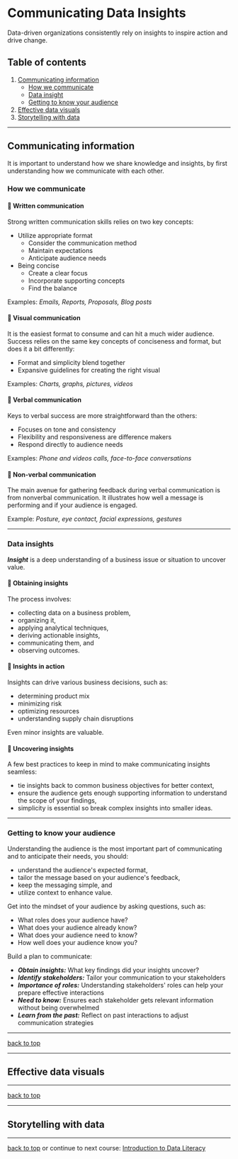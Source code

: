 # Communicating Data Insights

Data-driven organizations consistently rely on insights to inspire action and drive change.

## Table of contents

1. [Communicating information](#communicating-information)
   - [How we communicate](#how-we-communicate)
   - [Data insight](#data-insights)
   - [Getting to know your audience](#getting-to-know-your-audience)
2. [Effective data visuals](#effective-data-visuals)
3. [Storytelling with data](#storytelling-with-data)

---

## Communicating information

It is important to understand how we share knowledge and insights, by first understanding how we communicate with each other.

### How we communicate

#### :red_circle: Written communication

Strong written communication skills relies on two key concepts:

- Utilize appropriate format
  - Consider the communication method
  - Maintain expectations
  - Anticipate audience needs
- Being concise
  - Create a clear focus
  - Incorporate supporting concepts
  - Find the balance

Examples: *Emails, Reports, Proposals, Blog posts*

#### :red_circle: Visual communication

It is the easiest format to consume and can hit a much wider audience. Success relies on the same key concepts of conciseness and format, but does it a bit differently:

- Format and simplicity blend together
- Expansive guidelines for creating the right visual

Examples: *Charts, graphs, pictures, videos*

#### :red_circle: Verbal communication

Keys to verbal success are more straightforward than the others:

- Focuses on tone and consistency
- Flexibility and responsiveness are difference makers
- Respond directly to audience needs

Examples: *Phone and videos calls, face-to-face conversations*

#### :red_circle: Non-verbal communication

The main avenue for gathering feedback during verbal communication is from nonverbal communication. It illustrates how well a message is performing and if your audience is engaged.

Example: *Posture, eye contact, facial expressions, gestures*

---

### Data insights

***Insight*** is a deep understanding of a business issue or situation to uncover value.

#### :red_circle: Obtaining insights

The process involves:

- collecting data on a business problem,
- organizing it,
- applying analytical techniques,
- deriving actionable insights,
- communicating them, and
- observing outcomes.

#### :red_circle: Insights in action

Insights can drive various business decisions, such as:

- determining product mix
- minimizing risk
- optimizing resources
- understanding supply chain disruptions

Even minor insights are valuable.

#### :red_circle: Uncovering insights

A few best practices to keep in mind to make communicating insights seamless:

- tie insights back to common business objectives for better context,
- ensure the audience gets enough supporting information to understand the scope of your findings,
- simplicity is essential so break complex insights into smaller ideas.

---

### Getting to know your audience

Understanding the audience is the most important part of communicating and to anticipate their needs, you should:

- understand the audience's expected format,
- tailor the message based on your audience's feedback,
- keep the messaging simple, and
- utilize context to enhance value.

Get into the mindset of your audience by asking questions, such as:

- What roles does your audience have?
- What does your audience already know?
- What does your audience need to know?
- How well does your audience know you?

Build a plan to communicate:

- ***Obtain insights:*** What key findings did your insights uncover?
- ***Identify stakeholders:*** Tailor your communication to your stakeholders
- ***Importance of roles:*** Understanding stakeholders' roles can help your prepare effective interactions
- ***Need to know:*** Ensures each stakeholder gets relevant information without being overwhelmed
- ***Learn from the past:*** Reflect on past interactions to adjust communication strategies

---

[back to top](#communicating-data-insights)

---

## Effective data visuals

---

[back to top](#communicating-data-insights)

---

## Storytelling with data

---

[back to top](#communicating-data-insights) or continue to next course: [Introduction to Data Literacy](/03-Introduction-to-Data-Literacy.md)
